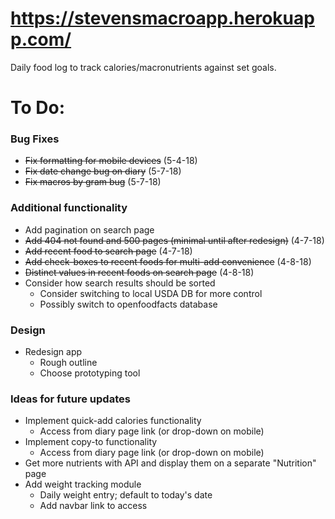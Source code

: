 # https://stevensmacroapp.herokuapp.com/
Daily food log to track calories/macronutrients against set goals.

# To Do:

### Bug Fixes
- ~~Fix formatting for mobile devices~~ (5-4-18)
- ~~Fix date change bug on diary~~ (5-7-18)
- ~~Fix macros by gram bug~~ (5-7-18)

### Additional functionality
- Add pagination on search page
- ~~Add 404 not found and 500 pages (minimal until after redesign)~~ (4-7-18)
- ~~Add recent food to search page~~ (4-7-18)
- ~~Add check-boxes to recent foods for multi-add convenience~~ (4-8-18)
- ~~Distinct values in recent foods on search page~~ (4-8-18)
- Consider how search results should be sorted
    - Consider switching to local USDA DB for more control
    - Possibly switch to openfoodfacts database

### Design
- Redesign app
    - Rough outline
    - Choose prototyping tool

### Ideas for future updates
- Implement quick-add calories functionality
    - Access from diary page link (or drop-down on mobile)
- Implement copy-to functionality
    - Access from diary page link (or drop-down on mobile)
- Get more nutrients with API and display them on a separate "Nutrition" page
- Add weight tracking module
    - Daily weight entry; default to today's date
    - Add navbar link to access